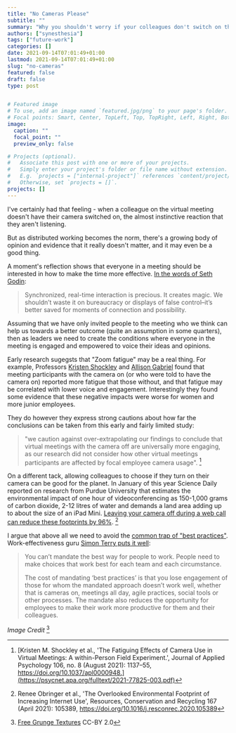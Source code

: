 ```yaml
---
title: "No Cameras Please"
subtitle: ""
summary: "Why you shouldn't worry if your colleagues don't switch on their cameras in virtual meetings"
authors: ["synesthesia"]
tags: ["future-work"]
categories: []
date: 2021-09-14T07:01:49+01:00
lastmod: 2021-09-14T07:01:49+01:00
slug: "no-cameras"
featured: false
draft: false
type: post


# Featured image
# To use, add an image named `featured.jpg/png` to your page's folder.
# Focal points: Smart, Center, TopLeft, Top, TopRight, Left, Right, BottomLeft, Bottom, BottomRight.
image:
  caption: ""
  focal_point: ""
  preview_only: false

# Projects (optional).
#   Associate this post with one or more of your projects.
#   Simply enter your project's folder or file name without extension.
#   E.g. `projects = ["internal-project"]` references `content/project/deep-learning/index.md`.
#   Otherwise, set `projects = []`.
projects: []
---
```

I've certainly had that feeling - when a colleague on the virtual meeting doesn't have their camera switched on, the almost instinctive reaction that they aren't listening.

But as distributed working becomes the norm, there's a growing body of opinion and evidence that it really doesn't matter, and it may even be a good thing.

A moment's reflection shows that everyone in a meeting should be interested in how to make the time more effective. [In the words of Seth Godin](https://seths.blog/2021/09/respecting-their-time/):

>Synchronized, real-time interaction is precious. It creates magic. We shouldn’t waste it on bureaucracy or displays of false control–it’s better saved for moments of connection and possibility.

Assuming that we have only invited people to the meeting who we think can help us towards a better outcome (quite an assumption in some quarters), then as leaders we need to create the conditions where everyone in the meeting is engaged and empowered to voice their ideas and opinions.

Early research sugegsts that "Zoom fatigue" may be a real thing. For example, Professors [Kristen Shockley](https://psychology.uga.edu/directory/people/kristen-shockley) and [Allison Gabriel](https://eller.arizona.edu/people/allison-s-gabriel) found that meeting participants with the camera on (or who were told to have the camera on) reported more fatigue that those without, and that fatigue may be correlated with lower voice and engagement. Interestingly they found some evidence that these negative impacts were worse for women and more junior employees.

They do however they express strong cautions about how far the conclusions can be taken from this early and fairly limited study:

> "we caution against over-extrapolating our findings to conclude that virtual meetings with the camera off are universally more engaging, as our research did not consider how other virtual meetings participants are affected by focal employee camera usage".   [^1]

On a different tack, allowing colleagues to choose if they turn on their camera can be good for the planet. In January of this year Science Daily reported on research from Purdue University that estimates the environmental impact of one hour of videoconferencing as 150-1,000 grams of carbon dioxide, 2-12 litres of water and demands a land area adding up to about the size of an iPad Mini. [Leaving your camera off during a web call can reduce these footprints by 96%](www.sciencedaily.com/releases/2021/01/210114134033.htm). [^2]


I argue that above all we need to avoid the [common trap of "best practices"](https://sloanreview.mit.edu/article/why-best-practices-often-fall-short/). Work-effectiveness guru [Simon Terry puts it well](https://simonterry.com/2021/09/13/the-work-effectiveness-conversation/):

>You can’t mandate the best way for people to work. People need to make choices that work best for each team and each circumstance.
>
>The cost of mandating ‘best practices’ is that you lose engagement of those for whom the mandated approach doesn’t work well, whether that is cameras on, meetings all day, agile practices, social tools or other processes. The mandate also reduces the opportunity for employees to make their work more productive for them and their colleagues.


*Image Credit* [^3]

[^1]: [Kristen M. Shockley et al., 'The Fatiguing Effects of Camera Use in Virtual Meetings: A within-Person Field Experiment.', Journal of Applied Psychology 106, no. 8 (August 2021): 1137–55, https://doi.org/10.1037/apl0000948.](https://psycnet.apa.org/fulltext/2021-77825-003.pdf)
[^2]: Renee Obringer et al., 'The Overlooked Environmental Footprint of Increasing Internet Use', Resources, Conservation and Recycling 167 (April 2021): 105389, https://doi.org/10.1016/j.resconrec.2020.105389
[^3]: [Free Grunge Textures](https://www.flickr.com/photos/80497449@N04)  CC-BY 2.0